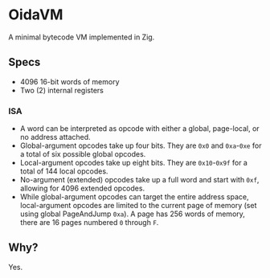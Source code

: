 # OidaVM

A minimal bytecode VM implemented in Zig.

## Specs

- 4096 16-bit words of memory
- Two (2) internal registers

### ISA

- A word can be interpreted as opcode with either a global, page-local, or no address attached.
- Global-argument opcodes take up four bits. They are `0x0` and `0xa`-`0xe` for a total of six possible global opcodes.
- Local-argument opcodes take up eight bits. They are `0x10`-`0x9f` for a total of 144 local opcodes.
- No-argument (extended) opcodes take up a full word and start with `0xf`, allowing for 4096 extended opcodes.
- While global-argument opcodes can target the entire address space, local-argument opcodes are limited to the current page of memory (set using global PageAndJump `0xa`). A page has 256 words of memory, there are 16 pages numbered `0` through `F`.

## Why?

Yes.
